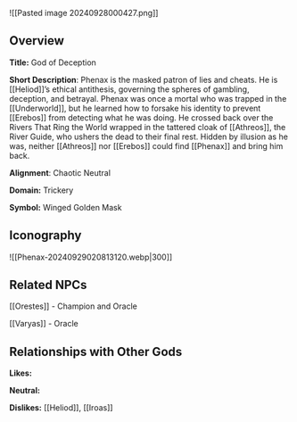 ![[Pasted image 20240928000427.png]]
## Overview 

**Title:** God of Deception

**Short Description**: Phenax is the masked patron of lies and cheats. He is [[Heliod]]’s ethical antithesis, governing the spheres of gambling, deception, and betrayal. Phenax was once a mortal who was trapped in the [[Underworld]], but he learned how to forsake his identity to prevent [[Erebos]] from detecting what he was doing. He crossed back over the Rivers That Ring the World wrapped in the tattered cloak of [[Athreos]], the River Guide, who ushers the dead to their final rest. Hidden by illusion as he was, neither [[Athreos]] nor [[Erebos]] could find [[Phenax]] and bring him back.

**Alignment**: Chaotic Neutral

**Domain:** Trickery

**Symbol:** Winged Golden Mask

## Iconography 
![[Phenax-20240929020813120.webp|300]]

## Related NPCs

[[Orestes]] - Champion and Oracle

[[Varyas]] - Oracle

## Relationships with Other Gods

**Likes:** 

**Neutral:** 

**Dislikes:** [[Heliod]], [[Iroas]]

